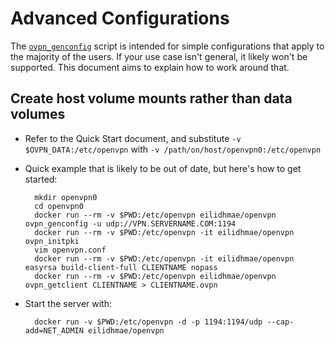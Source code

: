 # Advanced Configurations

The [`ovpn_genconfig`](/bin/ovpn_genconfig) script is intended for simple configurations that apply to the majority of the users.  If your use case isn't general, it likely won't be supported.  This document aims to explain how to work around that.

## Create host volume mounts rather than data volumes

* Refer to the Quick Start document, and substitute `-v $OVPN_DATA:/etc/openvpn` with `-v /path/on/host/openvpn0:/etc/openvpn`
* Quick example that is likely to be out of date, but here's how to get started:

        mkdir openvpn0
        cd openvpn0
        docker run --rm -v $PWD:/etc/openvpn eilidhmae/openvpn ovpn_genconfig -u udp://VPN.SERVERNAME.COM:1194
        docker run --rm -v $PWD:/etc/openvpn -it eilidhmae/openvpn ovpn_initpki
        vim openvpn.conf
        docker run --rm -v $PWD:/etc/openvpn -it eilidhmae/openvpn easyrsa build-client-full CLIENTNAME nopass
        docker run --rm -v $PWD:/etc/openvpn eilidhmae/openvpn ovpn_getclient CLIENTNAME > CLIENTNAME.ovpn

* Start the server with:

        docker run -v $PWD:/etc/openvpn -d -p 1194:1194/udp --cap-add=NET_ADMIN eilidhmae/openvpn
